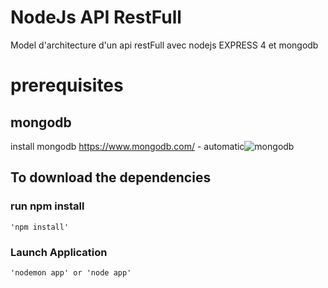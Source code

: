 # NodeJs API RestFull
Model d'architecture d'un api restFull avec nodejs EXPRESS 4 et mongodb

# prerequisites
## mongodb
  install mongodb https://www.mongodb.com/ - automatic![mongodb](https://www.mongodb.com/)

## To download the dependencies

### run npm install
    'npm install'
### Launch Application
    'nodemon app' or 'node app'
